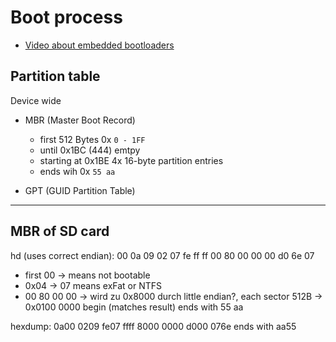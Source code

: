 # Boot process
- [Video about embedded bootloaders](https://youtu.be/UvFG76qM6co?si=0-x5jdUootvtTVSg)

## Partition table
Device wide
- MBR (Master Boot Record) 
    - first 512 Bytes 0x `0 - 1FF`
    - until 0x1BC (444) emtpy
    - starting at 0x1BE 4x 16-byte partition entries
    - ends wih 0x `55 aa`

- GPT (GUID Partition Table)
---

## MBR of SD card
hd (uses correct endian):
00 0a 09 02  07 fe ff ff  00 80 00 00  00 d0 6e 07
- first 00 -> means not bootable
- 0x04 -> 07 means exFat or NTFS
- 00 80 00 00 -> wird zu 0x8000 durch little endian?, each sector 512B -> 0x0100 0000 begin (matches result)
ends with 55 aa 

hexdump:
0a00 0209 fe07 ffff  8000 0000 d000 076e 
ends with aa55
